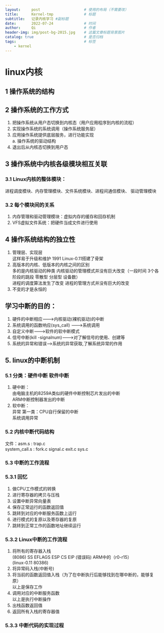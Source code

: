 ```yaml
---
layout:     post   				    # 使用的布局（不需要改）
title:      Kernel-tmp 				# 标题 
subtitle:   记录内核学习 #副标题
date:       2022-07-24 				# 时间
author:     Qi 						# 作者
header-img: img/post-bg-2015.jpg 	# 这篇文章标题背景图片
catalog: true 						# 是否归档
tags:								# 标签
    - kernel
---
```


# linux内核

## 1 操作系统的结构

## 2 操作系统的工作方式
1. 把操作系统从用户态切换到内核态（用户应用程序到内核的流程）
2. 实现操作系统的系统调用（操作系统服务层）
3. 应用操作系统提供底层服务，进行功能实现  
	a. 操作系统的驱动结构
4. 退出后从内核态切换到用户态

## 3 操作系统中内核各级模块相互关联
### 3.1 Linux内核的整体模块：
进程调度模块、内存管理模块、文件系统模块、进程间通信模块、
驱动管理模块
### 3.2 每个模块间的关系
1. 内存管理和驱动管理模块：虚拟内存的缓存和回存机制
2. VFS虚拟文件系统：把硬件当成文件进行使用

## 4 操作系统结构的独立性
1. 管理层、实现层  
这样易于升级和维护	1991 Linux-0.11搭建了骨架  
2. 高版本的内核、低版本的内核之间的区别  
多的是内核驱动的种类		内核驱动的管理模式并没有巨大改变（一段时间 3个各阶段的跳段 零散型 分层型 设备数）  
进程的调度算法发生了改变	进程的管理方式并没有巨大的改变  
3. 不变的才是永恒的

## 学习中断的目的：  
1. 硬件的中断相应--->内核驱动(裸机驱动)的中断  
2. 系统调用的函数响应(sys_call) --->系统调用   
3. 自定义中断--->软件的软中断模式  
4. 信号中断(kill -signalnum)--->对了解信号的使用、创建等  
5. 系统的异常和错误-->系统的异常获取,了解系统异常的作用
## 5. linux的中断机制
### 5.1 分类：硬件中断 软件中断
1. 硬中断：  
由电脑主机的8259A类似的硬件中断控制芯片发出的中断  
ARM中断控制器发出的中断  
2. 软中断：  
异常 第一类：CPU自行保留的中断  
系统调用异常
### 5.2 内核中断代码结构
文件：asm.s : trap.c  
system_call.s : fork.c signal.c  exit.c  sys.c
### 5.3 中断的工作流程
### 5.3.1 回忆
1. 做CPU工作模式的转换  
2. 进行寄存器的拷贝与压栈  
3. 设置中断异常向量表  
4. 保存正常运行的函数返回值  
5. 跳转到对应的中断服务函数上运行  
6. 进行模式的复原以及寄存器的复原  
7. 跳转到正常工作的函数地址继续运行  
### 5.3.2 Linux中断的工作流程
1. 将所有的寄存器入栈  
(8086) SS EFLAGS ESP CS EIP (错误码) ARM中的（r0-r15）  
(linux-0.11 80386)
2. 将异常码入栈(中断号)
3. 将当前的函数返回值入栈（为了在中断执行后能够找到在哪中断的，能够复原）  
以上是保存工作
4. 调用对应的中断服务函数  
以上是执行中断操作
5. 出栈函数返回值
6. 返回所有入栈的寄存器值
### 5.3.3 中断代码的实现过程
